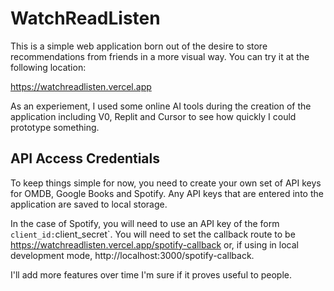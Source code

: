 # WatchReadListen

This is a simple web application born out of the desire to store
recommendations from friends in a more visual way. You can try
it at the following location:

https://watchreadlisten.vercel.app

As an experiement, I used some online AI tools during the creation
of the application including V0, Replit and Cursor to see how
quickly I could prototype something.

## API Access Credentials

To keep things simple for now, you need to create your own set of 
API keys for OMDB, Google Books and Spotify. Any API keys that are
entered into the application are saved to local storage.

In the case of Spotify, you will need to use an API key of the form
`client_id:`client_secret`. You will need to set the callback route
to be https://watchreadlisten.vercel.app/spotify-callback or, if
using in local development mode, http://localhost:3000/spotify-callback.

I'll add more features over time I'm sure if it proves useful to people.
